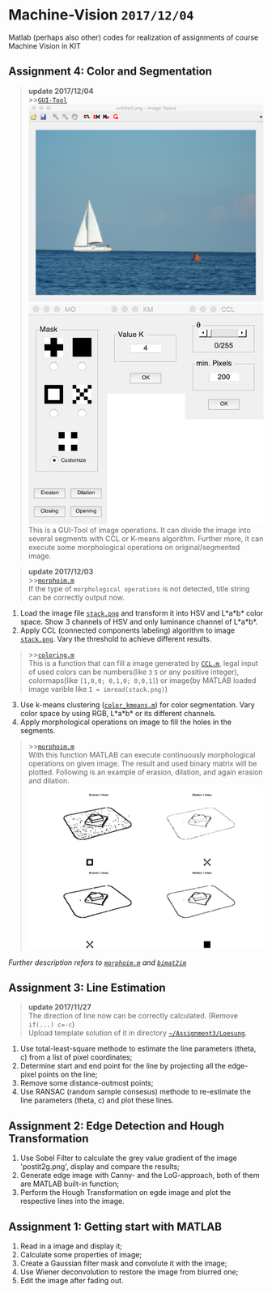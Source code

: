 # Machine-Vision `2017/12/04`
Matlab (perhaps also other) codes for realization of assignments of course Machine Vision in KIT

## Assignment 4: Color and Segmentation
> **update 2017/12/04**  
> \>>[`GUI-Tool`](https://github.com/wenyi1994/Machine-Vision/tree/master/Assignment4/GUI)  
> ![image](https://github.com/wenyi1994/Machine-Vision/blob/master/Assignment4/GUI/main_GUI.png)
> ![image](https://github.com/wenyi1994/Machine-Vision/blob/master/Assignment4/GUI/model.png)
> This is a GUI-Tool of image operations. It can divide the image into several segments with CCL or K-means algorithm. Further more, it can execute some morphological operations on original/segmented image.

> **update 2017/12/03**  
> \>>[`morphoim.m`](https://github.com/wenyi1994/Machine-Vision/blob/master/Assignment4/morphoim.m)  
> If the type of `morphological operations` is not detected, title string can be correctly output now.
1. Load the image file [`stack.png`](https://github.com/wenyi1994/Machine-Vision/blob/master/Assignment4/stack.png) and transform it into HSV and L\*a\*b\* color space. Show 3 channels of HSV and only luminance channel of L\*a\*b\*.
2. Apply CCL (connected components labeling) algorithm to image [`stack.png`](https://github.com/wenyi1994/Machine-Vision/blob/master/Assignment4/stack.png). Vary the threshold to achieve different results.  
> \>>[`coloring.m`](https://github.com/wenyi1994/Machine-Vision/blob/master/Assignment4/coloring.m)  
> This is a function that can fill a image generated by [`CCL.m`](https://github.com/wenyi1994/Machine-Vision/blob/master/Assignment4/ccl.m), legal input of used colors can be numbers(like `3` `5` or any positive integer), colormaps(like `[1,0,0; 0,1,0; 0,0,1]`) or image(by MATLAB loaded image varible like `I = imread(stack.png)`)
3. Use k-means clustering ([`color_kmeans.m`](https://github.com/wenyi1994/Machine-Vision/blob/master/Assignment4/color_kmeans.m)) for color segmentation. Vary color space by using RGB, L\*a\*b\* or its different channels.
4. Apply morphological operations on image to fill the holes in the segments.  
> \>>[`morphoim.m`](https://github.com/wenyi1994/Machine-Vision/blob/master/Assignment4/morphoim.m)  
> With this function MATLAB can execute continuously morphological operations on given image. The result and used binary matrix will be plotted. Following is an example of erasion, dilation, and again erasion and dilation.
> ![image](https://github.com/wenyi1994/Machine-Vision/blob/master/Assignment4/morpho_result.jpg)

*Further description refers to [`morphoim.m`](https://github.com/wenyi1994/Machine-Vision/blob/master/Assignment4/morphoim.m) and [`bimat2im`](https://github.com/wenyi1994/Machine-Vision/blob/master/Assignment4/bimat2im.m)*

## Assignment 3: Line Estimation
> **update 2017/11/27**  
> The direction of line now can be correctly calculated. (Remove `if(...) c=-c`)  
> Upload template solution of it in directory [`~/Assignment3/Loesung`](https://github.com/wenyi1994/Machine-Vision/tree/master/Assignment3/Loesung).
1. Use total-least-square methode to estimate the line parameters (theta, c) from a list of pixel coordinates;
2. Determine start and end point for the line by projecting all the edge-pixel points on the line;
3. Remove some distance-outmost points;
4. Use RANSAC (random sample consesus) methode to re-estimate the line parameters (theta, c) and plot these lines.

## Assignment 2: Edge Detection and Hough Transformation
1. Use Sobel Filter to calculate the grey value gradient of the image 'postit2g.png', display and compare the results;
2. Generate edge image with Canny- and the LoG-approach, both of them are MATLAB built-in function;
3. Perform the Hough Transformation on egde image and plot the respective lines into the image.

## Assignment 1: Getting start with MATLAB
1. Read in a image and display it;
2. Calculate some properties of image;
3. Create a Gaussian filter mask and convolute it with the image;
4. Use Wiener deconvolution to restore the image from blurred one;
5. Edit the image after fading out.

